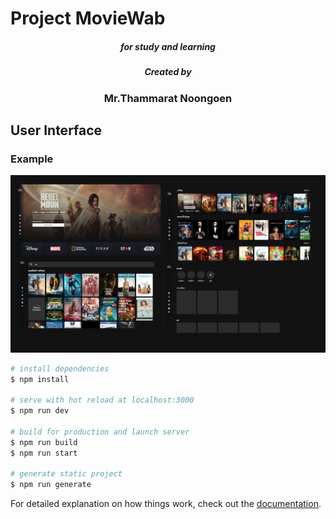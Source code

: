 # Project MovieWab  
<h5 align="center">for study and learning</h5>

<h5 align="center">Created by</h5>
<h3 align="center">Mr.Thammarat Noongoen</h3>

## User Interface 
### Example 
![App_UI](./example.png)


```bash
# install dependencies
$ npm install

# serve with hot reload at localhost:3000
$ npm run dev

# build for production and launch server
$ npm run build
$ npm run start

# generate static project
$ npm run generate
```

For detailed explanation on how things work, check out the [documentation](https://nuxtjs.org).

